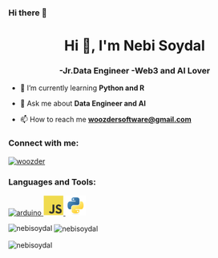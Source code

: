 ### Hi there 👋

<h1 align="center">Hi 👋, I'm Nebi Soydal</h1>
<h3 align="center">-Jr.Data Engineer -Web3 and AI Lover </h3>

- 🌱 I’m currently learning **Python and R**

- 💬 Ask me about **Data Engineer and AI**

- 📫 How to reach me **woozdersoftware@gmail.com**

<h3 align="left">Connect with me:</h3>
<p align="left">
<a href="https://twitter.com/woozder" target="blank"><img align="center" src="https://raw.githubusercontent.com/rahuldkjain/github-profile-readme-generator/master/src/images/icons/Social/twitter.svg" alt="woozder" height="30" width="40" /></a>
</p>

<h3 align="left">Languages and Tools:</h3>
<p align="left"> <a href="https://www.arduino.cc/" target="_blank" rel="noreferrer"> <img src="https://cdn.worldvectorlogo.com/logos/arduino-1.svg" alt="arduino" width="40" height="40"/> </a> <a href="https://developer.mozilla.org/en-US/docs/Web/JavaScript" target="_blank" rel="noreferrer"> <img src="https://raw.githubusercontent.com/devicons/devicon/master/icons/javascript/javascript-original.svg" alt="javascript" width="40" height="40"/> </a> <a href="https://www.python.org" target="_blank" rel="noreferrer"> <img src="https://raw.githubusercontent.com/devicons/devicon/master/icons/python/python-original.svg" alt="python" width="40" height="40"/> </a> </p>

<p><img align="left" src="https://github-readme-stats.vercel.app/api/top-langs?username=nebisoydal&show_icons=true&locale=en&layout=compact" alt="nebisoydal" /></p>

<p>&nbsp;<img align="center" src="https://github-readme-stats.vercel.app/api?username=nebisoydal&show_icons=true&locale=en" alt="nebisoydal" /></p>

<p><img align="center" src="https://github-readme-streak-stats.herokuapp.com/?user=nebisoydal&" alt="nebisoydal" /></p>
